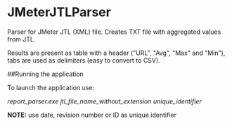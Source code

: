 # JMeterJTLParser
Parser for JMeter JTL (XML) file. Creates TXT file with aggregated values from JTL.

Results are present as table with a header ("URL", "Avg", "Max" and "Min"), tabs are used as delimiters (easy to convert to CSV).

##Running the application

To launch the application use:

*report_parser.exe jtl_file_name_without_extension unique_identifier* 

**NOTE:** use date, revision number or ID as unique identifier
